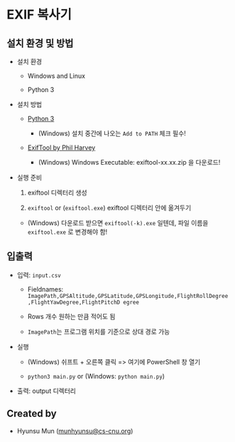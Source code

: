 # EXIF 복사기

## 설치 환경 및 방법

- 설치 환경

  - Windows and Linux

  - Python 3

- 설치 방법

  - [Python 3](https://www.python.org/downloads/)

    - (Windows) 설치 중간에 나오는 `Add to PATH` 체크 필수!

  - [ExifTool by Phil Harvey](https://exiftool.org/)

    - (Windows) Windows Executable: exiftool-xx.xx.zip 을 다운로드!

- 실행 준비

  1. exiftool 디렉터리 생성

  2. `exiftool` or (`exiftool.exe`) exiftool 디렉터리 안에 옮겨두기

    - (Windows) 다운로드 받으면 `exiftool(-k).exe` 일텐데, 파일 이름을 `exiftool.exe` 로 변경해야 함!

## 입출력

- 입력: `input.csv`

  - Fieldnames: `ImagePath,GPSAltitude,GPSLatitude,GPSLongitude,FlightRollDegree,FlightYawDegree,FlightPitchD
egree`

  - Rows 개수 원하는 만큼 적어도 됨

  - `ImagePath`는 프로그램 위치를 기준으로 상대 경로 가능

- 실행

  - (Windows) 쉬프트 + 오른쪽 클릭 => 여기에 PowerShell 창 열기

  - `python3 main.py` or (Windows: `python main.py`)

- 출력: output 디렉터리

## Created by

- Hyunsu Mun (munhyunsu@cs-cnu.org)

